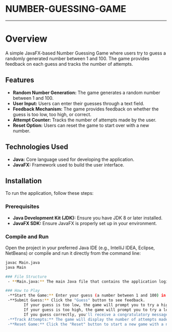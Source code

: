 # NUMBER-GUESSING-GAME

---

# Overview

A simple JavaFX-based Number Guessing Game where users try to guess a randomly generated number between 1 and 100. The game provides feedback on each guess and tracks the number of attempts.

## Features

- **Random Number Generation:** The game generates a random number between 1 and 100.
- **User Input:** Users can enter their guesses through a text field.
- **Feedback Mechanism:** The game provides feedback on whether the guess is too low, too high, or correct.
- **Attempt Counter:** Tracks the number of attempts made by the user.
- **Reset Option:** Users can reset the game to start over with a new number.

## Technologies Used

- **Java:** Core language used for developing the application.
- **JavaFX:** Framework used to build the user interface.

## Installation

To run the application, follow these steps:

### Prerequisites

- **Java Development Kit (JDK):** Ensure you have JDK 8 or later installed.
- **JavaFX SDK:** Ensure JavaFX is properly set up in your environment.

### Compile and Run

Open the project in your preferred Java IDE (e.g., IntelliJ IDEA, Eclipse, NetBeans) or compile and run it directly from the command line:

```bash
javac Main.java
java Main

### File Structure
 - **Main.java:** The main Java file that contains the application logic and user interface setup.

### How to Play
 -**Start the Game:** Enter your guess (a number between 1 and 100) in the provided text field.
 -**Submit Guess:** Click the "Guess" button to see feedback.
        If your guess is too low, the game will prompt you to try a higher number.
        If your guess is too high, the game will prompt you to try a lower number.
        If you guess correctly, you'll receive a congratulatory message.
 -**Track Attempts:** The game will display the number of attempts made.
 -**Reset Game:** Click the "Reset" button to start a new game with a new number.

